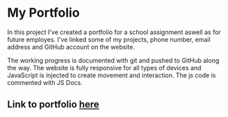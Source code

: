 # My Portfolio

In this project I've created a portfolio for a school assignment aswell as for future employes. I've linked some of my projects, phone number, email address and GitHub account on the website.

The working progress is documented with git and pushed to GitHub along the way. The website is fully responsive for all types of devices and JavaScript is injected to create movement and interaction. The js code is commented with JS Docs. 


## Link to portfolio [here](https://puppets101.github.io/portfolio/)
